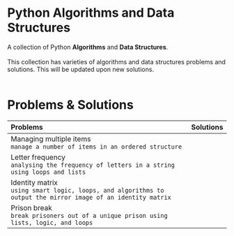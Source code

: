 # Python Algorithms and Data Structures
A collection of Python **Algorithms** and **Data Structures**.<br><br>
This collection has varieties of algorithms and data structures problems and solutions. This will be updated upon new solutions.<br><br>
# Problems & Solutions
| Problems | Solutions |
| :-------- | :--------- |
| Managing multiple items<br>`manage a number of items in an ordered structure` | |
| Letter frequency<br>`analysing the frequency of letters in a string using loops and lists` | |
| Identity matrix<br>`using smart logic, loops, and algorithms to output the mirror image of an identity matrix` | |
| Prison break<br>`break prisoners out of a unique prison using lists, logic, and loops` | |